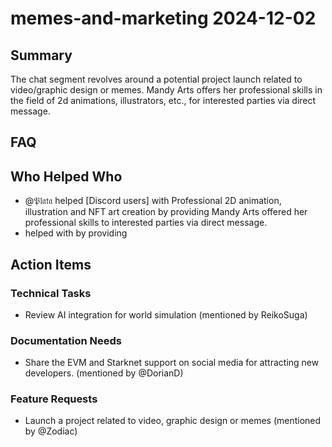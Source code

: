# memes-and-marketing 2024-12-02

## Summary
The chat segment revolves around a potential project launch related to video/graphic design or memes. Mandy Arts offers her professional skills in the field of 2d animations, illustrators, etc., for interested parties via direct message.

## FAQ


## Who Helped Who
- @𝔓𝔩𝔞𝔱𝔞 helped [Discord users] with Professional 2D animation, illustration and NFT art creation by providing Mandy Arts offered her professional skills to interested parties via direct message.
-  helped  with  by providing 

## Action Items

### Technical Tasks
- Review AI integration for world simulation (mentioned by ReikoSuga)

### Documentation Needs
- Share the EVM and Starknet support on social media for attracting new developers. (mentioned by @DorianD)

### Feature Requests
- Launch a project related to video, graphic design or memes (mentioned by @Zodiac)